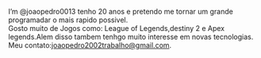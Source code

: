 
<!---
joaopedro0013/joaopedro0013 is a ✨ special ✨ repository because its `README.md` (this file) appears on your GitHub profile.
You can click the Preview link to take a look at your changes.
--->
 I’m @joaopedro0013 tenho 20 anos e pretendo me tornar um grande programadar o mais rapido possivel.<br>
 Gosto muito de Jogos como: League of Legends,destiny 2 e Apex legends.Alem disso tambem tenhgo muito interesse em novas tecnologias.<br>
 Meu contato:joaopedro2002trabalho@gmail.com.
